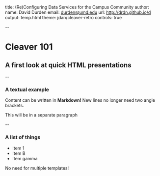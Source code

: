 title: (Re)Configuring Data Services for the Campus Community
author: 
  name: David Durden
  email: durden@umd.edu 
  url: http://drdn.github.io/d
output: temp.html
theme: jdan/cleaver-retro
controls: true

--

# Cleaver 101
## A first look at quick HTML presentations

--

### A textual example

Content can be written in **Markdown!** New lines no longer need two angle brackets.

This will be in a separate paragraph

--

### A list of things

* Item 1
* Item B
* Item gamma

No need for multiple templates!
